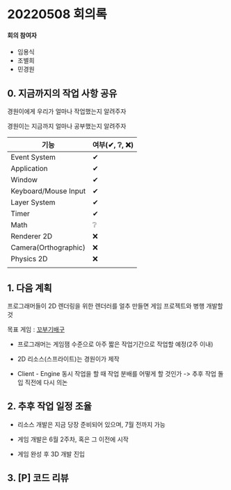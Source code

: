 # 20220508 회의록

#### 회의 참여자

* 임용식
* 조별희
* 민경원

## 0. 지금까지의 작업 사항 공유

경원이에게 우리가 얼마나 작업했는지 알려주자

경원이는 지금까지 얼마나 공부했는지 알려주자

| 기능                 | 여부(✔, ❔, ❌) |
| -------------------- | ------------- |
| Event System         | ✔             |
| Application          | ✔             |
| Window               | ✔             |
| Keyboard/Mouse Input | ✔             |
| Layer System         | ✔             |
| Timer                | ✔             |
| Math                 | ❔             |
| Renderer 2D          | ❌             |
| Camera(Orthographic) | ❌             |
| Physics 2D           | ❌             |
|                      |               |



## 1. 다음 계획

프로그래머들이 2D 렌더링을 위한 렌더러를 얼추 만들면 게임 프로젝트와 병행 개발할 것

목표 게임 : [꼬부기배구](https://www.youtube.com/watch?v=vjwh78vrcjc)

* 프로그래머는 게임잼 수준으로 아주 짧은 작업기간으로 작업할 예정(2주 이내)

* 2D 리소스(스프라이트)는 경원이가 제작
* Client - Engine 동시 작업을 할 때 작업 분배를 어떻게 할 것인가 -> 추후 작업 돌입 직전에 다시 의논

## 2. 추후 작업 일정 조율

* 리소스 개발은 지금 당장 준비되어 있으며, 7월 전까지 가능

* 게임 개발은 6월 2주차, 혹은 그 이전에 시작
* 게임 완성 후 3D 개발 진입

## 3. [P] 코드 리뷰

